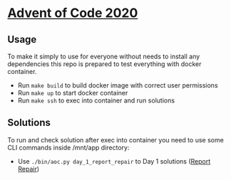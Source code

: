# [Advent of Code 2020](https://adventofcode.com/2020)

## Usage

To make it simply to use for everyone without needs to install any dependencies this repo is prepared to test everything with docker container.

* Run `make build` to build docker image with correct user permissions
* Run `make up` to start docker container
* Run `make ssh` to exec into container and run solutions

## Solutions

To run and check solution after exec into container you need to use some CLI commands inside /mnt/app directory:

* Use `./bin/aoc.py day_1_report_repair` to Day 1 solutions ([Report Repair](https://adventofcode.com/2020/day/1)) 
